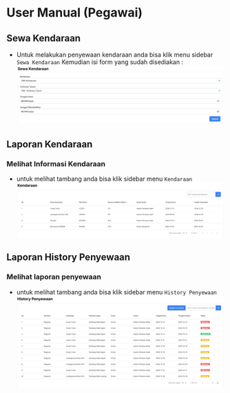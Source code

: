 # User Manual (Pegawai)
## Sewa Kendaraan
- Untuk melakukan penyewaan kendaraan anda bisa klik menu sidebar `Sewa Kendaraan` Kemudian isi form yang sudah disediakan :<br>
![Gambar Sewa Kendaraan](./image/sewa-kendaraan.png)

## Laporan Kendaraan
### Melihat Informasi Kendaraan
- untuk melihat tambang anda bisa klik sidebar menu `Kendaraan`<br>
![Gambar List Kendaraan](./image/list-kendaraan.png)

## Laporan History Penyewaan
### Melihat laporan penyewaan
- untuk melihat tambang anda bisa klik sidebar menu `History Penyewaan`<br>
![Gambar List History Penyewaan](./image/history-penyewaan-read.png)